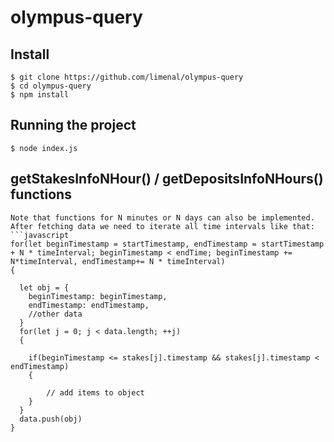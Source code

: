 # olympus-query

## Install

    $ git clone https://github.com/limenal/olympus-query
    $ cd olympus-query
    $ npm install
    
## Running the project

    $ node index.js
## getStakesInfoNHour() / getDepositsInfoNHours() functions

    Note that functions for N minutes or N days can also be implemented. After fetching data we need to iterate all time intervals like that:
    ```javascript
    for(let beginTimestamp = startTimestamp, endTimestamp = startTimestamp + N * timeInterval; beginTimestamp < endTime; beginTimestamp += N*timeInterval, endTimestamp+= N * timeInterval)
    {
      
      let obj = {
        beginTimestamp: beginTimestamp,
        endTimestamp: endTimestamp,
        //other data
      }
      for(let j = 0; j < data.length; ++j)
      {
        
        if(beginTimestamp <= stakes[j].timestamp && stakes[j].timestamp < endTimestamp)
        {

            // add items to object
        }
      }
      data.push(obj)
    }